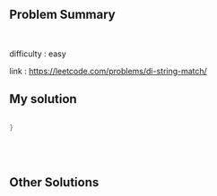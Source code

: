 ## Problem Summary


<br>

difficulty : easy <br>

link : https://leetcode.com/problems/di-string-match/ <br>



## My solution

```java

}

```
<br><br>

## Other Solutions

<br>

```java


```
